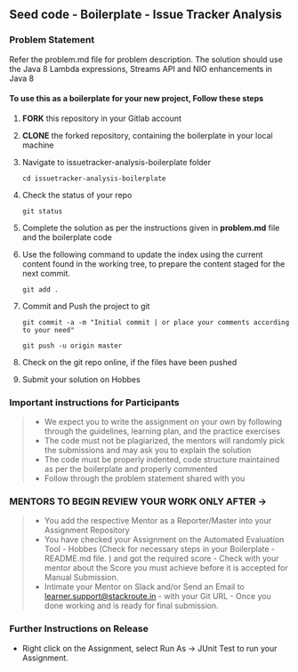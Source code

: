 ## Seed code - Boilerplate - Issue Tracker Analysis

### Problem Statement
Refer the problem.md file for problem description. The solution should use the Java 8 
Lambda expressions, Streams API and NIO enhancements in Java 8 

#### To use this as a boilerplate for your new project, Follow these steps

1. **FORK** this repository in your Gitlab account

2. **CLONE** the forked repository, containing the boilerplate in your local machine
     
3. Navigate to issuetracker-analysis-boilerplate folder

    `cd issuetracker-analysis-boilerplate`

4. Check the status of your repo 
     
     `git status`

5. Complete the solution as per the instructions given in **problem.md** file and the boilerplate code

6. Use the following command to update the index using the current content found in the working tree, to prepare the content staged for the next commit.

     `git add .`
 
7. Commit and Push the project to git

     `git commit -a -m "Initial commit | or place your comments according to your need"`

     `git push -u origin master`

8. Check on the git repo online, if the files have been pushed

9. Submit your solution on Hobbes


### Important instructions for Participants
> - We expect you to write the assignment on your own by following through the guidelines, learning plan, and the practice exercises
> - The code must not be plagiarized, the mentors will randomly pick the submissions and may ask you to explain the solution
> - The code must be properly indented, code structure maintained as per the boilerplate and properly commented
> - Follow through the problem statement shared with you

### MENTORS TO BEGIN REVIEW YOUR WORK ONLY AFTER ->
> - You add the respective Mentor as a Reporter/Master into your Assignment Repository
> - You have checked your Assignment on the Automated Evaluation Tool - Hobbes (Check for necessary steps in your Boilerplate - README.md file. ) and got the required score - Check with your mentor about the Score you must achieve before it is accepted for Manual Submission.
> - Intimate your Mentor on Slack and/or Send an Email to learner.support@stackroute.in - with your Git URL - Once you done working and is ready for final submission.

### Further Instructions on Release

- Right click on the Assignment, select Run As -> JUnit Test to run your Assignment.
